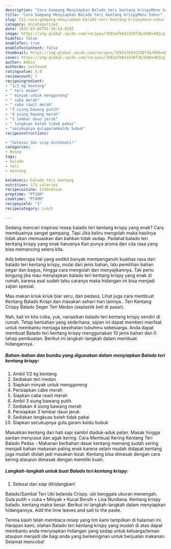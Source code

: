 ```yaml
---
description: "Cara Gampang Menyiapkan Balado teri kentang krispyMenu Sahur"
title: "Cara Gampang Menyiapkan Balado teri kentang krispyMenu Sahur"
slug: 511-cara-gampang-menyiapkan-balado-teri-kentang-krispymenu-sahur
category: Uncategorized
date: 2023-03-05T01:30:54.819Z
image: https://img-global.cpcdn.com/recipes/7693afb0d1558f36/680x482cq70/balado-teri-kentang-krispy-foto-resep-utama.jpg
hideToc: false
enableToc: true
enableTocContent: false
thumbnail: https://img-global.cpcdn.com/recipes/7693afb0d1558f36/680x482cq70/balado-teri-kentang-krispy-foto-resep-utama.jpg
cover: https://img-global.cpcdn.com/recipes/7693afb0d1558f36/680x482cq70/balado-teri-kentang-krispy-foto-resep-utama.jpg
author: Admin
authorAv: notfound
ratingvalue: 4.8
reviewcount: 7
recipeingredient:
- "1/2 kg kentang"
- " teri medan"
- " minyak untuk menggoreng"
- " cabe merah"
- " cabe rawit merah"
- "3 siung bawang putih"
- "4 siung bawang merah"
- "3 lembar daun jeruk"
- " lengkuas boleh tidak pakai"
- "secukupnya gulagaramkaldu bubuk"
recipeinstructions:

- "Selesai dan siap dinikmati!"
categories:
- Resep
tags:
- balado
- teri
- kentang

katakunci: balado teri kentang 
nutrition: 173 calories
recipecuisine: Indonesian
preptime: "PT16M"
cooktime: "PT49M"
recipeyield: "3"
recipecategory: Lunch

---
```



Sedang mencari inspirasi resep balado teri kentang krispy yang enak? Cara membuatnya sangat gampang. Tapi Jika keliru mengolah maka hasilnya tidak akan memuaskan dan bahkan tidak sedap. Padahal balado teri kentang krispy yang enak harusnya Kan punya aroma dan cita rasa yang bisa memancing selera kita.


Ada beberapa hal yang sedikit banyak mempengaruhi kualitas rasa dari balado teri kentang krispy, mulai dari jenis bahan, lalu pemilihan bahan segar dan bagus, hingga cara mengolah dan menyajikannya. Tak perlu bingung jika mau menyiapkan balado teri kentang krispy yang enak di rumah, karena asal sudah tahu caranya maka hidangan ini bisa menjadi sajian spesial.

Mau makan kriuk kriuk biar seru, dan pedass. Lihat juga cara membuat Kentang Balado Krispi dan masakan sehari-hari lainnya.. Teri Kentang Crispy Balado Seger Teri Medan (seplastik beli di pasar).


Nah, kali ini kita coba, yuk, variasikan balado teri kentang krispy sendiri di rumah. Tetap berbahan yang sederhana, sajian ini dapat memberi manfaat untuk membantu menjaga kesehatan tubuhmu sekeluarga. Anda dapat membuat Balado teri kentang krispy menggunakan 10 jenis bahan dan 0 tahap pembuatan. Berikut ini langkah-langkah dalam membuat hidangannya.

<!--inarticleads1-->

##### Bahan-bahan dan bumbu yang digunakan dalam menyiapkan Balado teri kentang krispy:

1. Ambil 1/2 kg kentang
1. Sediakan  teri medan
1. Siapkan  minyak untuk menggoreng
1. Persiapkan  cabe merah
1. Siapkan  cabe rawit merah
1. Ambil 3 siung bawang putih
1. Sediakan 4 siung bawang merah
1. Persiapkan 3 lembar daun jeruk
1. Sediakan  lengkuas boleh tidak pakai
1. Siapkan secukupnya gula.garam.kaldu bubuk


Masukkan kentang dan hati sapi sambil diaduk-aduk pelan. Masak hingga santan menyusut dan agak kering. Cara Membuat Kering Kentang Teri Balado Pedas - Makanan berbahan dasar kentang memang sudah sering menjadi bahan makanan paling enak karena selain mudah didapat kentang juga mudah diolah jadi masakan lezat. Kentang bisa dimasak dengan cara kering ataupun dimasak dengan memiliki kuah. 

<!--inarticleads2-->

##### Langkah-langkah untuk buat Balado teri kentang krispy:


1. Selesai dan siap dihidangkan!

Balado/Sambal Teri Ubi belanda Crispy. ubi benggala ukuran menengah. Gula putih • cuka • Minyak • Kucai Bersih • Lisa Nurdiana. Kentang krispy balado. kentang matra besar. Berikut ini langkah-langkah dalam menyiapkan hidangannya. Add the lime leaves and salt to the paste. 

Terima kasih telah membaca resep yang tim kami tampilkan di halaman ini. Harapan kami, olahan Balado teri kentang krispy yang mudah di atas dapat membantu anda menyiapkan hidangan yang sedap untuk keluarga/teman ataupun menjadi ide bagi anda yang berkeinginan untuk berjualan makanan. Selamat mencoba!
